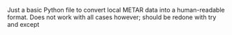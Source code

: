 Just a basic Python file to convert local METAR data into a human-readable format. Does not work with all cases however; should be redone with try and except 
